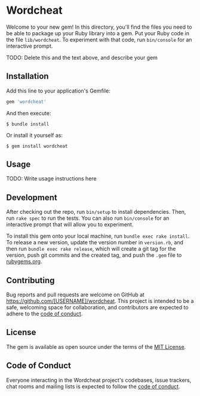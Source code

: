 # Wordcheat

Welcome to your new gem! In this directory, you'll find the files you need to be able to package up your Ruby library into a gem. Put your Ruby code in the file `lib/wordcheat`. To experiment with that code, run `bin/console` for an interactive prompt.

TODO: Delete this and the text above, and describe your gem

## Installation

Add this line to your application's Gemfile:

```ruby
gem 'wordcheat'
```

And then execute:

    $ bundle install

Or install it yourself as:

    $ gem install wordcheat

## Usage

TODO: Write usage instructions here

## Development

After checking out the repo, run `bin/setup` to install dependencies. Then, run `rake spec` to run the tests. You can also run `bin/console` for an interactive prompt that will allow you to experiment.

To install this gem onto your local machine, run `bundle exec rake install`. To release a new version, update the version number in `version.rb`, and then run `bundle exec rake release`, which will create a git tag for the version, push git commits and the created tag, and push the `.gem` file to [rubygems.org](https://rubygems.org).

## Contributing

Bug reports and pull requests are welcome on GitHub at https://github.com/[USERNAME]/wordcheat. This project is intended to be a safe, welcoming space for collaboration, and contributors are expected to adhere to the [code of conduct](https://github.com/[USERNAME]/wordcheat/blob/main/CODE_OF_CONDUCT.md).

## License

The gem is available as open source under the terms of the [MIT License](https://opensource.org/licenses/MIT).

## Code of Conduct

Everyone interacting in the Wordcheat project's codebases, issue trackers, chat rooms and mailing lists is expected to follow the [code of conduct](https://github.com/[USERNAME]/wordcheat/blob/main/CODE_OF_CONDUCT.md).
